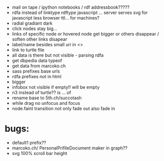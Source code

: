 
* mail on tape / ipython notebooks / rdf addressbook?????
* rdfa instead of linktype rdftype javascript ...  server serves svg for javascript less browser ttl... for machines?
* radial gradiant dark
* click nodes stay big...
* links of specific node or hovered node get bigger or others disappear / soften other links disapear
* label/name besides small uri in <>
* link to turtle file
* all data is there but not visible - parsing rdfa
* get dbpedia data typeof
* get data from marcoko.ch
* sass prefixes base urls
* rdfa prefixes not in html
* bigger
* infobox not visible if empty!! will be empty
* n3 instead of turtle?? is ... of
* rename base to 5th.ch/succotash
* while drag no unfocus and focus
* node.faint transition not only fade out also fade in


# bugs:
* default1 prefix??
* marcoko.ch/ PersonalPrifileDocument maker in graph??
* svg 100% scroll bar height
